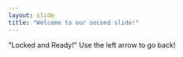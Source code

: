 ```yaml
---
layout: slide
title: "Welcome to our second slide!"
---
```

"Locked and Ready!"
Use the left arrow to go back!
